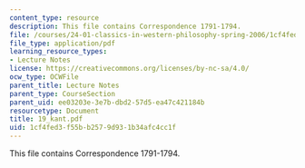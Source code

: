 ```yaml
---
content_type: resource
description: This file contains Correspondence 1791-1794.
file: /courses/24-01-classics-in-western-philosophy-spring-2006/1cf4fed3f55bb2579d931b34afc4cc1f_19_kant.pdf
file_type: application/pdf
learning_resource_types:
- Lecture Notes
license: https://creativecommons.org/licenses/by-nc-sa/4.0/
ocw_type: OCWFile
parent_title: Lecture Notes
parent_type: CourseSection
parent_uid: ee03203e-3e7b-dbd2-57d5-ea47c421184b
resourcetype: Document
title: 19_kant.pdf
uid: 1cf4fed3-f55b-b257-9d93-1b34afc4cc1f
---
```

This file contains Correspondence 1791-1794.